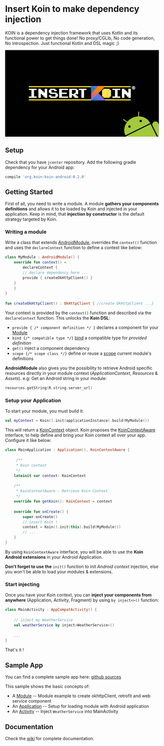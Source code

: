 # Insert Koin to make dependency injection

KOIN is a dependency injection framework that uses Kotlin and its functional power to get things done!  No proxy/CGLib, No code generation, No introspection. Just functional Kotlin and DSL magic ;)

![logo](./img/insert_koin_android_logo.jpg)

## Setup

Check that you have `jcenter` repository. Add the following gradle dependency for your Android app:

```gradle
compile 'org.koin:koin-android:0.2.0'
```

## Getting Started

First of all, you need to write a module. A module **gathers your components definitions** and allows it to be loaded by Koin and injected in your application. Keep in mind, that **injection by constructor** is the default strategy targeted by Koin.

### Writing a module

Write a class that extends [AndroidModule](https://github.com/Ekito/koin/blob/master/koin-android/koin-android/src/main/kotlin/org/koin/android/AndroidModule.kt), overrides the `context()` function and uses the `declareContext` function to define a context like below:

```Kotlin
class MyModule : AndroidModule() {
    override fun context() =
        declareContext {
	    // declare dependency here ...
	    provide { createOkHttpClient() }
	}
    }
}

fun createOkHttpClient() : OkHttpClient { //create OkHttpClient ...}
```
Your context is provided by the `context()` function and described via the `declareContext` function. This unlocks the **Koin DSL**:

* `provide { /* component definition */ }` declares a component for your [Module](https://github.com/Ekito/koin/wiki#module-class)
* `bind {/* compatible type */}` [bind](https://github.com/Ekito/koin/wiki#type-binding) a compatible type for *provided definition*
* `get()` inject a component dependency
* `scope {/* scope class */}` define or reuse a [scope](https://github.com/Ekito/koin/wiki#scopes) current module's definitions

**AndroidModule** also gives you the possibility to retrieve Android specific resources directly in your module context (*ApplicationContext*, *Resources* & *Assets*). e.g: Get an Android string in your module:

```Kotlin
resources.getString(R.string.server_url)
```

### Setup your Application

To start your module, you must build it: 

```Kotlin
val myContext = Koin().init(applicationInstance).build(MyModule())
```

This will return a [KoinContext](https://github.com/Ekito/koin/blob/master/koin-core/src/main/kotlin/org/koin/KoinContext.kt) object. Koin proposes the [KoinContextAware](https://github.com/Ekito/koin/blob/master/koin-android/koin-android/src/main/kotlin/org/koin/android/KoinContextAware.kt) interface, to help define and bring your Koin context all over your app. Configure it like below:

```Kotlin
class MainApplication : Application(), KoinContextAware {

     /**
     * Koin context
     */
    lateinit var context: KoinContext

    /**
     * KoinContextAware - Retrieve Koin Context
     */
    override fun getKoin(): KoinContext = context

    override fun onCreate() {
        super.onCreate()
        // insert Koin !
        context = Koin().init(this).build(MyModule()) 
        // ...
    }
}
```

By using `KoinContextAware` interface, you will be able to use the **Koin Android extensions** in your Android Application.

**Don't forget to use the** `init()` function to init *Android context* injection, else you won't be able to load your modules & extensions.


### Start injecting

Once you have your Koin context, you can **inject your components from anywhere** (Application, Activity, Fragment) by using `by inject<>()` function:

```Kotlin
class MainActivity : AppCompatActivity() {

    // inject my WeatherService 
    val weatherService by inject<WeatherService>()
    
    ...
}
```

That's it !


## Sample App

You can find a complete sample app here: [github sources](https://github.com/Ekito/koin/tree/master/koin-android/app)

This sample shows the basic concepts of:

* A [Module](https://github.com/Ekito/koin/blob/master/koin-android/app/src/main/kotlin/koin/sampleapp/koin/MyModule.kt) -- Module example to create okhttpClient, retrofit and web service component
* An [Application](https://github.com/Ekito/koin/blob/master/koin-android/app/src/main/kotlin/koin/sampleapp/MainApplication.kt) -- Setup for loading module with Android application
* An [Activity](https://github.com/Ekito/koin/blob/master/koin-android/app/src/main/kotlin/koin/sampleapp/MainActivity.kt#L26) -- Inject `WeatherService` into MainActivity


## Documentation

Check the [wiki](https://github.com/Ekito/koin/wiki) for complete documentation.
